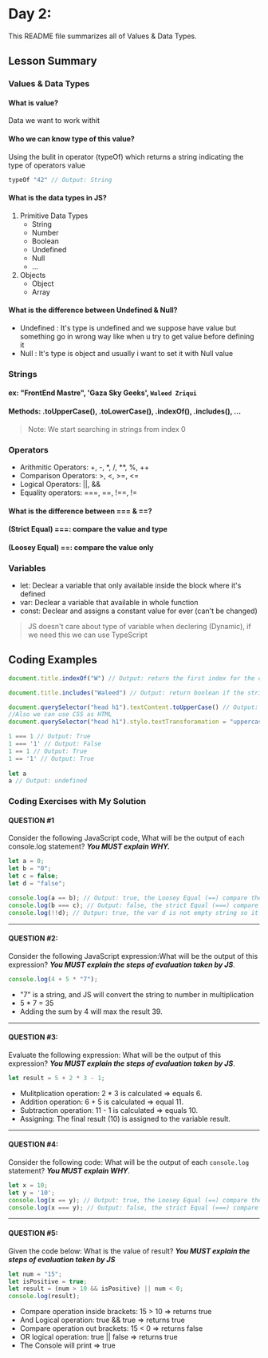 # Day 2:


This README file summarizes all of Values & Data Types.


## Lesson Summary

### Values & Data Types
#### What is value? 
Data we want to work withit
#### Who we can know type of this value? 
Using the bulit in operator (typeOf) which returns a string indicating the type of operators value 
```javascript 
typeOf "42" // Output: String 
``` 
#### What is the data types in JS?
1. Primitive Data Types
    - String 
    - Number
    - Boolean 
    - Undefined
    - Null 
    - ... 
2. Objects 
    - Object 
    - Array 
#### What is the difference between Undefined & Null?
- Undefined : It's type is undefined and we suppose have value but something go in wrong way like when u try to get value before defining it 
- Null : It's type is object and usually i want to set it with Null value 

### Strings 
#### ex: "FrontEnd Mastre", 'Gaza Sky Geeks', `Waleed Zriqui`
#### Methods: .toUpperCase(), .toLowerCase(), .indexOf(), .includes(), ...
> Note: We start searching in strings from index 0 

### Operators
- Arithmitic Operators: +, -, *, /, **, %, ++
- Comparison Operators: >, <, >=, <=
- Logical Operators: ||, &&
- Equality operators: ===, ==, !==, != 

#### What is the difference between === & ==?
#### (Strict Equal) ===: compare the value and type 
#### (Loosey Equal) ==: compare the value only  

### Variables 
- let: Declear a variable that only available inside the block where it's defined 
- var: Declear a variable that available in whole function   
- const: Declear and assigns a constant value for ever (can't be changed)

> JS doesn't care about type of variable when declering (Dynamic), if we need this we can use TypeScript 



## Coding Examples

```javascript
document.title.indexOf("W") // Output: return the first index for the char 'W' in the string  

document.title.includes("Waleed") // Output: return boolean if the string contains this substring or not 

document.querySelector("head h1").textContent.toUpperCase() // Output: Change the string in h1 to become capital letters 
//Also we can use CSS as HTML 
document.querySelector("head h1").style.textTransforamation = "uppercase" 

1 === 1 // Output: True 
1 === '1' // Output: False
1 == 1 // Output: True 
1 == '1' // Output: True
 
let a 
a // Output: undefined 
```


### Coding Exercises with My Solution

#### QUESTION #1

Consider the following JavaScript code, What will be the output of each console.log statement? **_You MUST explain WHY._**

```javascript
let a = 0;
let b = "0";
let c = false;
let d = "false";

console.log(a == b); // Output: true, the Loosey Equal (==) compare the equality of values only without types 
console.log(b === c); // Output: false, the strict Equal (===) compare the equality for both of values and types 
console.log(!!d); // Outpur: true, the var d is not empty string so it will be true value and !! will eliminates each others
```
-------------------------------------------------------------------

#### QUESTION #2:

Consider the following JavaScript expression:What will be the output of this expression? **_You MUST explain the steps of evaluation taken by JS_**.

```javascript
console.log(4 + 5 * "7");
```

- "7" is a string, and JS will convert the string to number in multiplication 
- 5 * 7 = 35 
- Adding the sum by 4 will max the result 39.

-------------------------------------------------------------------

#### QUESTION #3:

Evaluate the following expression:
What will be the output of this expression? **_You MUST explain the steps of evaluation taken by JS_**.

```javascript
let result = 5 + 2 * 3 - 1;
```
- Mulitplication operation: 2 * 3 is calculated => equals 6. 
- Addition operation: 6 + 5 is calculated => equal 11. 
- Subtraction operation: 11 - 1 is calculated => equals 10. 
- Assigning: The final result (10) is assigned to the variable result.

-------------------------------------------------------------------

#### QUESTION #4:

Consider the following code:
What will be the output of each `console.log` statement? **_You MUST explain WHY_**.

```javascript
let x = 10;
let y = '10';
console.log(x == y); // Output: true, the Loosey Equal (==) compare the equality of values only without types 
console.log(x === y); // Output: false, the strict Equal (===) compare the equality for both of values and types 
```

-------------------------------------------------------------------

#### QUESTION #5:

Given the code below:
What is the value of result? **_You MUST explain the steps of evaluation taken by JS_**

```javascript
let num = "15";
let isPositive = true;
let result = (num > 10 && isPositive) || num < 0;
console.log(result);
```

- Compare operation inside brackets: 15 > 10 => returns true 
- And Logical operation: true && true => returns true  
- Compare operation out brackets: 15 < 0 => returns false  
- OR logical operation: true || false => returns true  
- The Console will print => true 